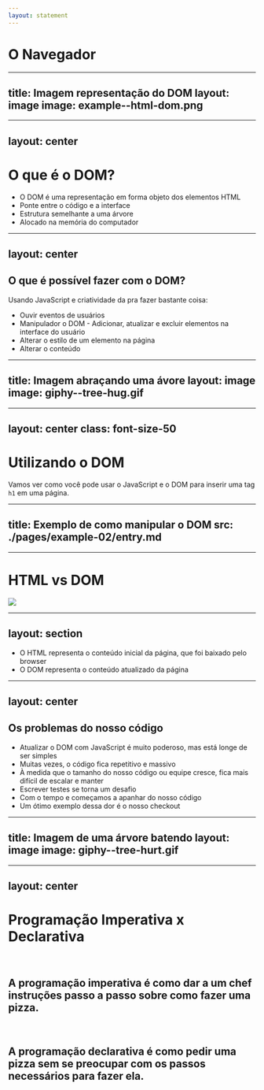 ```yaml
---
layout: statement
---
```


# O Navegador

<!-- 
- Para entender como o React funciona, primeiro precisamos de um
entendimento básico de como os navegadores interpretam seu código
para criar interfaces de usuário interativas (UI).
- Quando um usuário visita uma página da web, o servidor retorna
um arquivo HTML para o navegador que pode ter esta aparência:
-->

---
title: Imagem representação do DOM
layout: image
image: example--html-dom.png
---

<!--
- mostrar exemplo-01
- O navegador então lê o HTML e constrói o Document Object Model (DOM).
-->

---
layout: center
---

# O que é o DOM?

- O DOM é uma representação em forma objeto dos elementos HTML
- Ponte entre o código e a interface
- Estrutura semelhante a uma árvore
- Alocado na memória do computador

---
layout: center
---
## O que é possível fazer com o DOM?

Usando JavaScript e criatividade <twemoji-see-no-evil-monkey /> da pra fazer bastante coisa:

- Ouvir eventos de usuários
- Manipulador o DOM - Adicionar, atualizar e excluir elementos na interface do usuário
- Alterar o estilo de um elemento na página
- Alterar o conteúdo

<!-- 
- Praticamente tudo que é interativo em uma página depende do DOM
-->

---
title: Imagem abraçando uma ávore
layout: image
image: giphy--tree-hug.gif
---
<!-- 
- Basicamente a nossa profissão existe por causa disso
- E se hoje você ganha dinheiro é basicamente por causa do DOM
-->

---
layout: center
class: font-size-50
---
# Utilizando o DOM

Vamos ver como você pode usar o JavaScript e o DOM para inserir uma tag `h1` em uma página.

<!--
- veja o exemplo-02
-->

---
title: Exemplo de como manipular o DOM
src: ./pages/example-02/entry.md
---

---

# HTML vs DOM

![](/example--html-vs-dom.png)

---
layout: section
---

- O HTML representa o conteúdo inicial da página, que foi baixado pelo browser
- O DOM representa o conteúdo atualizado da página
---
layout: center
---
## Os problemas do nosso código <twemoji-thinking-face />

- Atualizar o DOM com JavaScript é muito poderoso, mas está longe de ser simples
- Muitas vezes, o código fica repetitivo e massivo
- À medida que o tamanho do nosso código ou equipe cresce, fica mais difícil de escalar e manter
- Escrever testes se torna um desafio
- Com o tempo e começamos a apanhar do nosso código
- Um ótimo exemplo dessa dor é o nosso checkout <twemoji-clown-face />

---
title: Imagem de uma árvore batendo
layout: image
image: giphy--tree-hurt.gif
---

---
layout: center
---

# Programação Imperativa x Declarativa

<br />

## A programação imperativa é como dar a um chef instruções passo a passo sobre como fazer uma pizza.

<br />

## A programação declarativa é como pedir uma pizza sem se preocupar com os passos necessários para fazer ela. 

<!--
- O código que fizemos antes é um bom exemplo de programação imperativa
- Estamos escrevendo, passado a passo, como a interface do usuário deve ser atualizada
- A abordagem declarativa geralmente é melhor. Em vez de ter que escrever métodos DOM, seria mais simples
se a gente pudesse declarar o que queremos ver, sem termos que nos preocupar com tudo isso de detalhes
-->
